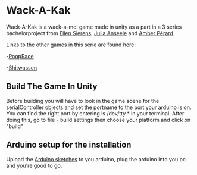 # Wack-A-Kak
Wack-A-Kak is a wack-a-mol game made in unity as a part in a 3 series bachelorproject from [Ellen Sierens](https://www.sierensellen.be/ "Ellen Sierens Portfolio"), [Julia Anseele](https://juliaanseele.myportfolio.com/ "Julia Anseele Protfolio") and [Amber Pérard](http://amberperard-devine.be/ "Amber Perard Portfolio"). 

Links to the other games in this serie are found here:

-[PoopRace](https://github.com/Moongirl1207/Pooprace)

-[Shitwassen](https://github.com/Moongirl1207/Shitwassen)

## Build The Game In Unity
Before building you will have to look in the game scene for the serialController objects and set the portname to the port your arduino is on.
You can find the right port by entering ls /dev/tty.* in your terminal.
After doing this, go to file -  build settings then choose your platform and click on "build"



## Arduino setup for the installation
Upload the [Arduino sketches](https://github.com/Moongirl1207/Wack-A-Kak/tree/develop/arduino) to you arduino, plug the arduino into you pc and you're good to go.
